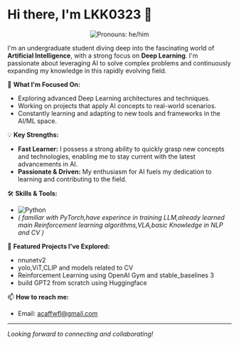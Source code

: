 # Hi there, I'm LKK0323 👋



<p align="center">
  <img src="https://img.shields.io/badge/Pronouns-he%2Fhim-blue" alt="Pronouns: he/him"/>
</p>

I'm an undergraduate student diving deep into the fascinating world of **Artificial Intelligence**, with a strong focus on **Deep Learning**. I'm passionate about leveraging AI to solve complex problems and continuously expanding my knowledge in this rapidly evolving field.

🚀 **What I'm Focused On:**
*   Exploring advanced Deep Learning architectures and techniques.
*   Working on projects that apply AI concepts to real-world scenarios.
*   Constantly learning and adapting to new tools and frameworks in the AI/ML space.

💡 **Key Strengths:**
*   **Fast Learner:** I possess a strong ability to quickly grasp new concepts and technologies, enabling me to stay current with the latest advancements in AI.
*   **Passionate & Driven:** My enthusiasm for AI fuels my dedication to learning and contributing to the field.

🛠️ **Skills & Tools:**
*   ![Python](https://img.shields.io/badge/Python-3776AB?style=for-the-badge&logo=python&logoColor=white)
*   *( familiar with PyTorch,have experince in training LLM,already learned main Reinforcement learning algorithms,VLA,basic Knowledge in NLP and CV )*

🌟 **Featured Projects I've Explored:**
*   nnunetv2
*   yolo,ViT,CLIP and models related to CV
*   Reinforcement Learning using OpenAI Gym and stable_baselines 3
*   build GPT2 from scratch using Huggingface 

📫 **How to reach me:**
*   Email: [acaffwfl@gmail.com](mailto:acaffwfl@gmail.com)


---
*Looking forward to connecting and collaborating!*
